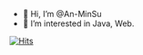- 👋 Hi, I’m @An-MinSu
- 👀 I’m interested in Java, Web.

[![Hits](https://hits.seeyoufarm.com/api/count/incr/badge.svg?url=https%3A%2F%2Fgithub.com%2FAn-MinSu&count_bg=%23B1BDC5&title_bg=%2387C577&icon=nutanix.svg&icon_color=%23006DCF&title=hits&edge_flat=false)](https://hits.seeyoufarm.com)

<!---
An-MinSu/An-MinSu is a ✨ special ✨ repository because its `README.md` (this file) appears on your GitHub profile.
You can click the Preview link to take a look at your changes.
--->
